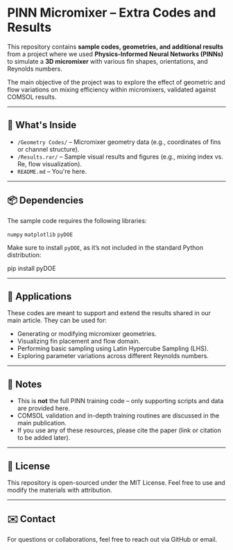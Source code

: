 # PINN Micromixer – Extra Codes and Results

This repository contains **sample codes, geometries, and additional results** from a project where we used **Physics-Informed Neural Networks (PINNs)** to simulate a **3D micromixer** with various fin shapes, orientations, and Reynolds numbers.

The main objective of the project was to explore the effect of geometric and flow variations on mixing efficiency within micromixers, validated against COMSOL results.

---

## 🧠 What's Inside

- `/Geometry Codes/` – Micromixer geometry data (e.g., coordinates of fins or channel structure).
- `/Results.rar/` – Sample visual results and figures (e.g., mixing index vs. Re, flow visualization).
- `README.md` – You're here.

---

## 📦 Dependencies

The sample code requires the following libraries:

`numpy`
`matplotlib`
`pyDOE`

Make sure to install `pyDOE`, as it’s not included in the standard Python distribution:

pip install pyDOE

---

## 📂 Applications

These codes are meant to support and extend the results shared in our main article. They can be used for:

- Generating or modifying micromixer geometries.
- Visualizing fin placement and flow domain.
- Performing basic sampling using Latin Hypercube Sampling (LHS).
- Exploring parameter variations across different Reynolds numbers.

---

## 📌 Notes

- This is **not** the full PINN training code – only supporting scripts and data are provided here.
- COMSOL validation and in-depth training routines are discussed in the main publication.
- If you use any of these resources, please cite the paper (link or citation to be added later).

---

## 📝 License

This repository is open-sourced under the MIT License. Feel free to use and modify the materials with attribution.

---

## ✉️ Contact

For questions or collaborations, feel free to reach out via GitHub or email.
